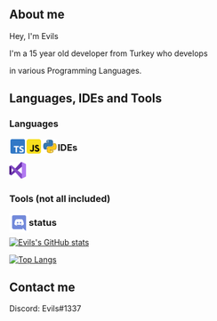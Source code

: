 ## About me
Hey, I'm Evils

I'm a 15 year old developer from Turkey who develops

in various Programming Languages.


## Languages, IDEs and Tools

### Languages


<img style="padding: 1.5px" align="left" alt="Typescript" width="26px" src="https://raw.githubusercontent.com/Mempler/Mempler/master/assets//typescript.svg"/>
<img style="padding: 1.5px" align="left" alt="Javascript" width="26px" src="https://raw.githubusercontent.com/Mempler/Mempler/master/assets//javascript.svg"/>
<img style="padding: 1.5px" align="left" alt="Python 3" width="26px" src="https://raw.githubusercontent.com/Mempler/Mempler/master/assets//py.svg"/>

  
  
  
### IDEs

<img alt="Visual Studio 2019" width="30px" src="https://raw.githubusercontent.com/Mempler/Mempler/master/assets//vs2019.svg"/>

### Tools (not all included)




<img align="left" alt="Discord" width="35px" src="https://raw.githubusercontent.com/Mempler/Mempler/master/assets//discord.svg"/>


### status




[![Evils's GitHub stats](https://github-readme-stats.vercel.app/api?username=Evils7&show_icons=true&theme=tokyonight)](https://github.com/Evils7/github-readme-stats)

[![Top Langs](https://github-readme-stats.vercel.app/api/top-langs/?username=Evils7&langs_count=8)](https://github.com/Evils7/github-readme-stats)

## Contact me
Discord: Evils#1337
